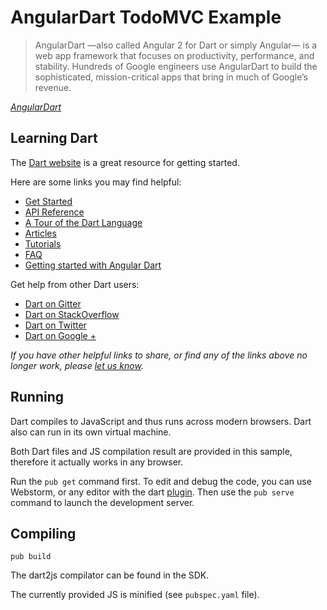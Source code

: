 # AngularDart TodoMVC Example

> AngularDart
> —also called Angular 2 for Dart or simply Angular—
> is a web app framework that focuses on productivity, performance, and stability. 
> Hundreds of Google engineers use AngularDart to build the sophisticated, 
> mission-critical apps that bring in much of Google’s revenue.

_[AngularDart](https://webdev.dartlang.org/angular)_

## Learning Dart

The [Dart website](http://www.dartlang.org) is a great resource for getting started.

Here are some links you may find helpful:

* [Get Started](https://www.dartlang.org/guides/get-started)
* [API Reference](https://www.dartlang.org/guides/libraries)
* [A Tour of the Dart Language](https://www.dartlang.org/guides/language/language-tour)
* [Articles](http://www.dartlang.org/articles)
* [Tutorials](http://www.dartlang.org/docs/tutorials)
* [FAQ](http://www.dartlang.org/support/faq.html)
* [Getting started with Angular Dart](https://webdev.dartlang.org/guides/get-started)

Get help from other Dart users:

* [Dart on Gitter](https://gitter.im/dart-lang/TALK-general)
* [Dart on StackOverflow](http://stackoverflow.com/questions/tagged/dart)
* [Dart on Twitter](http://twitter.com/dart_lang)
* [Dart on Google +](https://plus.google.com/+dartlang/posts)

_If you have other helpful links to share, or find any of the links above no longer work, please [let us know](https://github.com/tastejs/todomvc/issues)._

## Running

Dart compiles to JavaScript and thus runs across modern browsers. Dart also can
run in its own virtual machine.

Both Dart files and JS compilation result are provided in this sample,
therefore it actually works in any browser.

Run the `pub get` command first.
To edit and debug the code, you can use Webstorm, or any editor with the dart [plugin](https://www.dartlang.org/tools).
Then use the `pub serve` command to launch the development server.

## Compiling

```
pub build
```

The dart2js compilator can be found in the SDK.

The currently provided JS is minified (see `pubspec.yaml` file).
